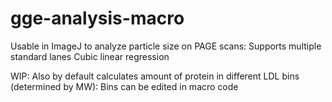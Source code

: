 # gge-analysis-macro
Usable in ImageJ to analyze particle size on PAGE scans:
    Supports multiple standard lanes
    Cubic linear regression

WIP: Also by default calculates amount of protein in different LDL bins (determined by MW):
    Bins can be edited in macro code
